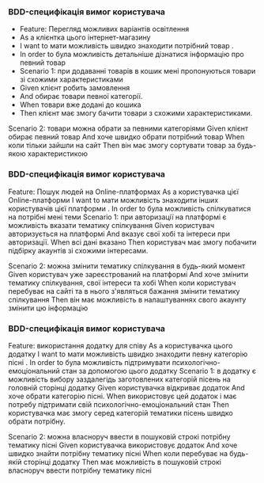 ### BDD-специфікація вимог користувача
+ Feature: Перегляд можливих варіантів освітлення
+ As a клієнтка цього інтернет-магазину
+ I want to мати можливість швидко знаходити потрібний товар .
+ In order to була можливість детальніше дізнатися інформацію про певний товар
+ Scenario 1: при додаванні товарів в кошик мені пропонуються товари зі схожими характеристиками
+ Given клієнт робить замовлення
+ And обирає товари певної категорії.
+ When товари вже додані до кошика
+ Then клієнт має змогу бачити товари з схожими характеристиками.

Scenario 2: товари можна обрати за певними категоріями
Given клієнт обирає певний товар
And хоче швидко обрати потрібний товар
When коли тільки зайшли на сайт
Then він має змогу сортувати товар за будь-якою характеристикою


### BDD-специфікація вимог користувача
Feature: Пошук людей на Online-платформах
As a користувачка цієї Online-платформи
I want to мати можливість знаходити інших користувачів цієї платформи .
In order to була можливість спілкуватися на потрібні мені теми
Scenario 1: при авторизації на платформі є можливість вказати тематику спілкування
Given користувач авторизується на платформі
And вказує свої хобі та інтереси при авторизації.
When всі дані вказано
Then користувач має змогу побачити підбірку акаунтів зі схожими інтересами.


Scenario 2: можна змінити тематику спілкування в будь-який момент
Given користувач уже зареєстрований на платформі
And хоче змінити тематику спілкування, свої інтереси та хобі
When коли користувач перебуває на сайті та в нього з'являться бажання змінити тематику спілкування
Then він має можливість в налаштуваннях свого акаунту змінити цю інформацію

### BDD-специфікація вимог користувача
Feature: використання додатку для співу
As a користувачка цього додатку
I want to мати можливість швидко знаходити певну категорію пісні .
In order to була можливість підтримувати психологічно-емоціональний стан за допомогою цього додатку
Scenario 1: в додатку є можливість вибору заздалегідь заготовлених категорій пісень на головній сторінці додатку
Given користувачка відкриває додаток
And хоче обрати категорію пісні.
When використовує цей додаток і має потребу підтримати свій психологічно-емоціональний стан
Then користувачка має змогу серед категорій тематики пісень швидко обрати потрібну.

Scenario 2: можна власноруч ввести в пошуковій строкі потрібну тематику пісні
Given користувачка використовує додаток
And хоче швидко знайти потрібну тематику пісні
When коли перебуває на будь-якій сторінці додатку
Then  має можливість в пошуковій строкі власноруч ввести потрібну тематику пісні
